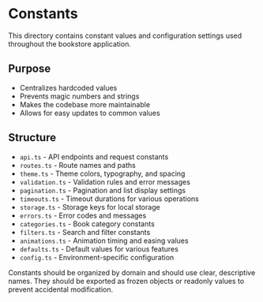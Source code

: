 # Constants

This directory contains constant values and configuration settings used throughout the bookstore application.

## Purpose
- Centralizes hardcoded values
- Prevents magic numbers and strings
- Makes the codebase more maintainable
- Allows for easy updates to common values

## Structure
- `api.ts` - API endpoints and request constants
- `routes.ts` - Route names and paths
- `theme.ts` - Theme colors, typography, and spacing
- `validation.ts` - Validation rules and error messages
- `pagination.ts` - Pagination and list display settings
- `timeouts.ts` - Timeout durations for various operations
- `storage.ts` - Storage keys for local storage
- `errors.ts` - Error codes and messages
- `categories.ts` - Book category constants
- `filters.ts` - Search and filter constants
- `animations.ts` - Animation timing and easing values
- `defaults.ts` - Default values for various features
- `config.ts` - Environment-specific configuration

Constants should be organized by domain and should use clear, descriptive names. They should be exported as frozen objects or readonly values to prevent accidental modification.